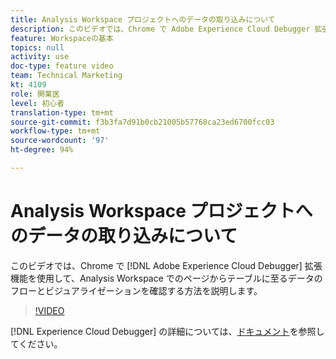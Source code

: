 ```yaml
---
title: Analysis Workspace プロジェクトへのデータの取り込みについて
description: このビデオでは、Chrome で Adobe Experience Cloud Debugger 拡張機能を使用して、Analysis Workspace でのページからテーブルに至るデータのフローとビジュアライゼーションを確認する方法を説明します。
feature: Workspaceの基本
topics: null
activity: use
doc-type: feature video
team: Technical Marketing
kt: 4109
role: 開業医
level: 初心者
translation-type: tm+mt
source-git-commit: f3b3fa7d91b0cb21005b57768ca23ed6700fcc03
workflow-type: tm+mt
source-wordcount: '97'
ht-degree: 94%

---
```



# Analysis Workspace プロジェクトへのデータの取り込みについて

このビデオでは、Chrome で [!DNL Adobe Experience Cloud Debugger] 拡張機能を使用して、Analysis Workspace でのページからテーブルに至るデータのフローとビジュアライゼーションを確認する方法を説明します。

>[!VIDEO](https://video.tv.adobe.com/v/31072/?quality=12)

[!DNL Experience Cloud Debugger] の詳細については、[ドキュメント](https://experienceleague.adobe.com/docs/debugger/using/experience-cloud-debugger.html?lang=ja-JP)を参照してください。
